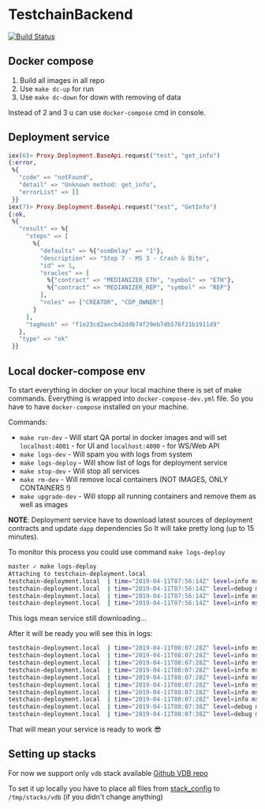 # TestchainBackend
[![Build Status](https://travis-ci.org/makerdao/testchain-backendgateway.svg?branch=master)](https://travis-ci.org/makerdao/testchain-backendgateway)

## Docker compose

1. Build all images in all repo
2. Use `make dc-up` for run
3. Use `make dc-down` for down with removing of data

Instead of 2 and 3 u can use `docker-compose` cmd in console.

## Deployment service

```elixir
iex(6)> Proxy.Deployment.BaseApi.request("test", "get_info")
{:error,
 %{
   "code" => "notFound",
   "detail" => "Unknown method: get_info",
   "errorList" => []
 }}
iex(7)> Proxy.Deployment.BaseApi.request("test", "GetInfo")
{:ok,
 %{
   "result" => %{
     "steps" => [
       %{
         "defaults" => %{"osmDelay" => "1"},
         "description" => "Step 7 - MS 3 - Crash & Bite",
         "id" => 1,
         "oracles" => [
           %{"contract" => "MEDIANIZER_ETH", "symbol" => "ETH"},
           %{"contract" => "MEDIANIZER_REP", "symbol" => "REP"}
         ],
         "roles" => ["CREATOR", "CDP_OWNER"]
       }
     ],
     "tagHash" => "f1e23cd2aecb42ddb74f29eb7db576f21b1911d9"
   },
   "type" => "ok"
 }}
```

## Local docker-compose env

To start everything in docker on your local machine there is set of make commands.
Everything is wrapped into `docker-compose-dev.yml` file. So you have to have `docker-compose`
installed on your machine.

Commands:

 - `make run-dev` - Will start QA portal in docker images and will set `localhost:4001` - for UI and `localhost:4000` - for WS/Web API
 - `make logs-dev` - Will spam you with logs from system
 - `make logs-deploy` - Will show list of logs for deployment service
 - `make stop-dev` - Will stop all services
 - `make rm-dev` - Will remove local containers (NOT IMAGES, ONLY CONTAINERS !)
 - `make upgrade-dev` - Will stopp all running containers and remove them as well as images

**NOTE**:
Deployment service have to download latest sources of deployment contracts and update `dapp` dependencies
So It will take pretty long (up to 15 minutes).

To monitor this process you could use command `make logs-deploy`

```bash
master ✓ make logs-deploy
Attaching to testchain-deployment.local
testchain-deployment.local  | time="2019-04-11T07:56:14Z" level=info msg="Config loaded" app=TCD
testchain-deployment.local  | time="2019-04-11T07:56:14Z" level=debug msg="Config: &{Server:HTTP Host:testchain-deployment Port:5001 Deploy:{DeploymentDirPath:/deployment DeploymentSubPath:./ ResultSubPath:out/addresses.json} Gateway:{Host:testchain-backendgateway.local Port:4000 ClientTimeoutInSecond:5 RegisterPeriodInSec:10} Github:{RepoOwner:makerdao RepoName:testchain-dss-deployment-scripts DefaultCheckoutTarget:tags/qa-deploy} NATS:{ErrorTopic:error GroupName:testchain-deployment TopicPrefix:Prefix Servers:nats://nats.local:4222 MaxReconnect:3 ReconnectWaitSec:1} LogLevel:debug}" app=TCD
testchain-deployment.local  | time="2019-04-11T07:56:14Z" level=info msg="Start service with host: testchain-deployment, port: 5001" app=TCD
testchain-deployment.local  | time="2019-04-11T07:56:14Z" level=info msg="First update src started, it takes a few minutes" app=TCD
```

This logs mean service still downloading...

After it will be ready you will see this in logs:

```bash
testchain-deployment.local  | time="2019-04-11T08:07:28Z" level=info msg="First update src finished" app=TCD
testchain-deployment.local  | time="2019-04-11T08:07:28Z" level=info msg="Used HTTP server" app=TCD
testchain-deployment.local  | time="2019-04-11T08:07:28Z" level=info msg="HTTP method added: GetInfo" app=TCD component=httpServer
testchain-deployment.local  | time="2019-04-11T08:07:28Z" level=info msg="HTTP method added: Run" app=TCD component=httpServer
testchain-deployment.local  | time="2019-04-11T08:07:28Z" level=info msg="HTTP method added: UpdateSource" app=TCD component=httpServer
testchain-deployment.local  | time="2019-04-11T08:07:28Z" level=info msg="HTTP method added: GetResult" app=TCD component=httpServer
testchain-deployment.local  | time="2019-04-11T08:07:28Z" level=info msg="HTTP method added: GetCommitList" app=TCD component=httpServer
testchain-deployment.local  | time="2019-04-11T08:07:28Z" level=info msg="HTTP method added: Checkout" app=TCD component=httpServer
testchain-deployment.local  | time="2019-04-11T08:07:38Z" level=debug msg="Request data: {\"id\":\"\",\"method\":\"RegisterDeployment\",\"data\":{\"host\":\"testchain-deployment\",\"port\":5001}}" app=TCD component=gateway_client
testchain-deployment.local  | time="2019-04-11T08:07:38Z" level=debug msg="Request data" app=TCD component=httpServer data="{}" method=GetInfo
```

That will mean your service is ready to work :sunglasses:

## Setting up stacks

For now we support only `vdb` stack available
[Github VDB repo](https://github.com/makerdao/testchain-stack-vdb)

To set it up locally you have to place all files from [stack_config](https://github.com/makerdao/testchain-stack-vdb/tree/master/stack_config) to `/tmp/stacks/vdb` (if you didn't change anything)

